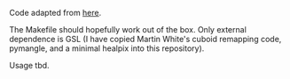 Code adapted from [here](https://github.com/leanderthiele/nuvoid_production).

The Makefile should hopefully work out of the box.
Only external dependence is GSL (I have copied Martin White's cuboid remapping code,
pymangle, and a minimal healpix into this repository).

Usage tbd.
